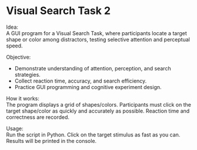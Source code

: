 # Visual Search Task 2

Idea:  
A GUI program for a Visual Search Task, where participants locate a target shape or color among distractors, testing selective attention and perceptual speed.

Objective:  
- Demonstrate understanding of attention, perception, and search strategies.  
- Collect reaction time, accuracy, and search efficiency.  
- Practice GUI programming and cognitive experiment design.

How it works:  
The program displays a grid of shapes/colors. Participants must click on the target shape/color as quickly and accurately as possible. Reaction time and correctness are recorded.

Usage:  
Run the script in Python. Click on the target stimulus as fast as you can. Results will be printed in the console.
